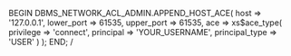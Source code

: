 BEGIN
  DBMS_NETWORK_ACL_ADMIN.APPEND_HOST_ACE(
    host       => '127.0.0.1',
    lower_port => 61535,
    upper_port => 61535,
    ace        => xs$ace_type(
                   privilege => 'connect',
                   principal => 'YOUR_USERNAME',
                   principal_type => 'USER'
                 )
  );
END;
/